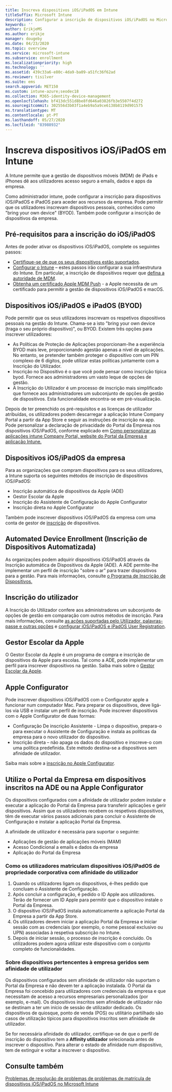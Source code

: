 ```yaml
---
title: Inscreva dispositivos iOS/iPadOS em Intune
titleSuffix: Microsoft Intune
description: Configurar a inscrição de dispositivos iOS/iPadOS no Microsoft Intune.
keywords: ''
author: ErikjeMS
ms.author: erikje
manager: dougeby
ms.date: 04/23/2020
ms.topic: overview
ms.service: microsoft-intune
ms.subservice: enrollment
ms.localizationpriority: high
ms.technology: ''
ms.assetid: 439c33a6-e80c-4da9-ba09-a51fc36f62ad
ms.reviewer: tisilver
ms.suite: ems
search.appverid: MET150
ms.custom: intune-azure;seodec18
ms.collection: M365-identity-device-management
ms.openlocfilehash: bf413dc551d8be8fd646a03826fb3e5507f4d272
ms.sourcegitcommit: 302556d3b03f1a4eb9a5a9ce6138b8119d901575
ms.translationtype: MT
ms.contentlocale: pt-PT
ms.lasthandoff: 05/27/2020
ms.locfileid: "83988932"
---
```

# <a name="enroll-iosipados-devices-in-intune"></a>Inscreva dispositivos iOS/iPadOS em Intune

A Intune permite que a gestão de dispositivos móveis (MDM) de iPads e iPhones dê aos utilizadores acesso seguro a emails, dados e apps da empresa.

Como administrador intune, pode configurar a inscrição para dispositivos iOS/iPadOS e iPadOS para aceder aos recursos da empresa. Pode permitir que os utilizadores inscrevam dispositivos pessoais, conhecidos como "bring your own device" (BYOD). Também pode configurar a inscrição de dispositivos da empresa.

## <a name="prerequisites-for-iosipados-enrollment"></a>Pré-requisitos para a inscrição do iOS/iPadOS

Antes de poder ativar os dispositivos iOS/iPadOS, complete os seguintes passos:

- [Certifique-se de que os seus dispositivos estão suportados](../fundamentals/supported-devices-browsers.md).
- [Configurar o Intune](../fundamentals/setup-steps.md) – estes passos irão configurar a sua infraestrutura do Intune. Em particular, a inscrição de dispositivos requer que [defina a autoridade de MDM](../fundamentals/mdm-authority-set.md).
- [Obtenha um certificado Apple MDM Push](apple-mdm-push-certificate-get.md) - a Apple necessita de um certificado para permitir a gestão de dispositivos iOS/iPadOS e macOS.

## <a name="user-owned-iosipados-and-ipados-devices-byod"></a>Dispositivos iOS/iPadOS e iPadOS (BYOD)

Pode permitir que os seus utilizadores inscrevam os respetivos dispositivos pessoais na gestão do Intune. Chama-se a isto "bring your own device (traga o seu próprio dispositivo)", ou BYOD. Existem três opções para inscrever utilizadores:
- As Políticas de Proteção de Aplicações proporcionam-lhe a experiência BYOD mais leve, proporcionando agestão apenas a nível de aplicações. No entanto, se pretender também proteger o dispositivo com um PIN complexo de 6 dígitos, pode utilizar estas políticas juntamente com a Inscrição do Utilizador.
- Inscrição no Dispositivo é o que você pode pensar como inscrição típica byod. Fornece aos administradores um vasto leque de opções de gestão.
- A Inscrição do Utilizador é um processo de inscrição mais simplificado que fornece aos administradores um subconjunto de opções de gestão de dispositivos. Esta funcionalidade encontra-se em pré-visualização. 

Depois de ter preenchido os pré-requisitos e as licenças de utilizador atribuídas, os utilizadores podem descarregar a aplicação Intune Company Portal a partir da App Store e seguir as instruções de inscrição na app. Pode personalizar a declaração de privacidade do Portal da Empresa nos dispositivos iOS/iPadOS, conforme explicado em [Como personalizar as aplicações intune Company Portal, website do Portal da Empresa e aplicação Intune.](../apps/company-portal-app.md#configuration)

## <a name="company-owned-iosipados-devices"></a>Dispositivos iOS/iPadOS da empresa

Para as organizações que compram dispositivos para os seus utilizadores, a Intune suporta os seguintes métodos de inscrição de dispositivos iOS/iPadOS:

- Inscrição automática de dispositivos da Apple (ADE)
- Gestor Escolar da Apple
- Inscrição do Assistente de Configuração do Apple Configurator
- Inscrição direta no Apple Configurator

Também pode inscrever dispositivos iOS/iPadOS da empresa com uma conta de gestor de [inscrição](device-enrollment-manager-enroll.md) de dispositivos.

## <a name="automated-device-enrollment"></a>Automated Device Enrollment (Inscrição de Dispositivos Automatizada)

As organizações podem adquirir dispositivos iOS/iPadOS através da Inscrição automática de Dispositivos da Apple (ADE). A ADE permite-lhe implementar um perfil de inscrição "sobre o ar" para trazer dispositivos para a gestão. Para mais informações, consulte [o Programa de Inscrição de Dispositivos.](device-enrollment-program-enroll-ios.md)

## <a name="user-enrollment"></a>Inscrição do utilizador
A Inscrição do Utilizador confere aos administradores um subconjunto de opções de gestão em comparação com outros métodos de inscrição. Para mais informações, consulte [as ações suportadas pelo Utilizador, palavras-passe e outras opções](ios-user-enrollment-supported-actions.md) e [configurar iOS/iPadOS e iPadOS User Registration](ios-user-enrollment.md).

## <a name="apple-school-manager"></a>Gestor Escolar da Apple

O Gestor Escolar da Apple é um programa de compra e inscrição de dispositivos da Apple para escolas. Tal como a ADE, pode implementar um perfil para inscrever dispositivos na gestão. Saiba mais sobre o [Gestor Escolar da Apple](apple-school-manager-set-up-ios.md).

## <a name="apple-configurator"></a>Apple Configurator

Pode inscrever dispositivos iOS/iPadOS com o Configurator apple a funcionar num computador Mac. Para preparar os dispositivos, deve ligá-los via USB e instalar um perfil de inscrição. Pode inscrever dispositivos com o Apple Configurator de duas formas:

- Configuração De inscrição Assistente - Limpa o dispositivo, prepara-o para executar o Assistente de Configuração e instala as políticas da empresa para o novo utilizador do dispositivo.
- Inscrição direta – não apaga os dados do dispositivo e inscreve-o com uma política predefinida. Este método destina-se a dispositivos sem afinidade de utilizador.

Saiba mais sobre a [inscrição no Apple Configurator](apple-configurator-enroll-ios.md).

## <a name="use-the-company-portal-on-ade-enrolled-or-apple-configurator-enrolled-devices"></a>Utilize o Portal da Empresa em dispositivos inscritos na ADE ou na Apple Configurator

Os dispositivos configurados com a afinidade de utilizador podem instalar e executar a aplicação do Portal da Empresa para transferir aplicações e gerir dispositivos. Assim que os utilizadores recebem os respetivos dispositivos, têm de executar vários passos adicionais para concluir o Assistente de Configuração e instalar a aplicação Portal da Empresa.

A afinidade de utilizador é necessária para suportar o seguinte:

- Aplicações de gestão de aplicações móveis (MAM)
- Acesso Condicional a emails e dados da empresa
- Aplicação do Portal da Empresa

### <a name="how-users-enroll-corporate-owned-iosipados-devices-with-user-affinity"></a>Como os utilizadores matriculam dispositivos iOS/iPadOS de propriedade corporativa com afinidade do utilizador

1. Quando os utilizadores ligam os dispositivos, é-lhes pedido que concluam o Assistente de Configuração.
2. Após concluir a configuração, é pedido o ID Apple aos utilizadores. Terão de fornecer um ID Apple para permitir que o dispositivo instale o Portal da Empresa.
3. O dispositivo iOS/iPadOS instala automaticamente a aplicação Portal da Empresa a partir da App Store.
4. Os utilizadores devem iniciar a aplicação Portal da Empresa e iniciar sessão com as credenciais (por exemplo, o nome pessoal exclusivo ou UPN) associadas à respetiva subscrição no Intune.
5. Depois de iniciar sessão, o processo de inscrição é concluído. Os utilizadores podem agora utilizar este dispositivo com o conjunto completo de funcionalidades.

### <a name="about-corporate-owned-managed-devices-with-no-user-affinity"></a>Sobre dispositivos pertencentes à empresa geridos sem afinidade de utilizador

Os dispositivos configurados sem afinidade de utilizador não suportam o Portal da Empresa e não devem ter a aplicação instalada. O Portal da Empresa foi concebido para utilizadores com credenciais da empresa e que necessitam de acesso a recursos empresariais personalizados (por exemplo, e-mail). Os dispositivos inscritos sem afinidade de utilizador não se destinam a ter um início de sessão de utilizador dedicado. Os dispositivos de quiosque, ponto de venda (POS) ou utilitário partilhado são casos de utilização típicos para dispositivos inscritos sem afinidade de utilizador.

Se for necessária afinidade do utilizador, certifique-se de que o perfil de inscrição do dispositivo tem a **Affinity utilizador** selecionada antes de inscrever o dispositivo. Para alterar o estado de afinidade num dispositivo, tem de extinguir e voltar a inscrever o dispositivo.

## <a name="see-also"></a>Consulte também

[Problemas de resolução de problemas de problemas de matrícula de dispositivos iOS/iPadOS no Microsoft Intune](https://support.microsoft.com/help/4039809)
